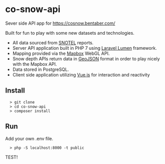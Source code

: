 # co-snow-api

Sever side API app for https://cosnow.bentaber.com/

Built for fun to play with some new datasets and technologies.

* All data sourced from [SNOTEL](https://www.wcc.nrcs.usda.gov/snow/) reports.
* Server API application built in PHP 7 using [Laravel Lumen](https://lumen.laravel.com/) framework.
* Mapping provided via the [Mapbox](https://docs.mapbox.com/mapbox-gl-js/api/) WebGL API.
* Snow depth APIs return data in [GeoJSON](https://tools.ietf.org/html/rfc7946) format in order to play nicely with the Mapbox API.
* Data stored in PostgreSQL.
* Client side application utilizing [Vue.js](https://vuejs.org/) for interaction and reactivity

## Install

```
  > git clone
  > cd co-snow-api
  > composer install
```

## Run

Add your own .env file.

```
  > php -S localhost:8000 -t public
```

TEST!
